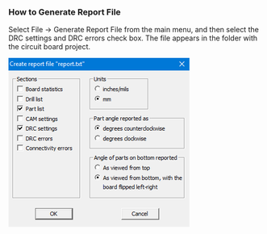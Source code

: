 ### How to Generate Report File

Select File -> Generate Report File from the main menu, and then select the DRC settings and DRC errors check box. The file appears in the folder with the circuit board project.

![](pictures/drc_report.png)
